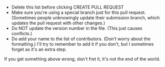 * Delete this list before clicking CREATE PULL REQUEST
* Make sure you're using a special branch just for this pull request. (Sometimes people unknowingly update their submission branch, which updates the pull request with other changes.)
* Do NOT update the version number in the file. (This just causes conflicts.)
* Do add your name to the list of contributors. (Don't worry about the formatting.) I'll try to remember to add it if you don't, but I sometimes forget as it's an extra step.

If you get something above wrong, don't fret it, it's not the end of the world.
